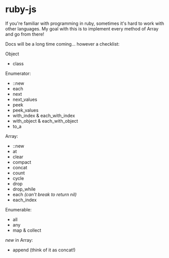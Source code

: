 # ruby-js

If you're familiar with programming in ruby, sometimes it's hard to work with other languages. My goal with this is to implement every method of Array and go from there!

Docs will be a long time coming... however a checklist:

Object
- class

Enumerator:
- ::new
- each
- next
- next_values
- peek
- peek_values
- with_index & each\_with\_index
- with_object & each\_with\_object
- to_a

Array:
- ::new
- at
- clear
- compact
- concat
- count
- cycle
- drop
- drop_while
- each _(can't break to return nil)_
- each_index

Enumerable:
- all
- any
- map & collect

*new* in Array:
- append (think of it as concat!)
